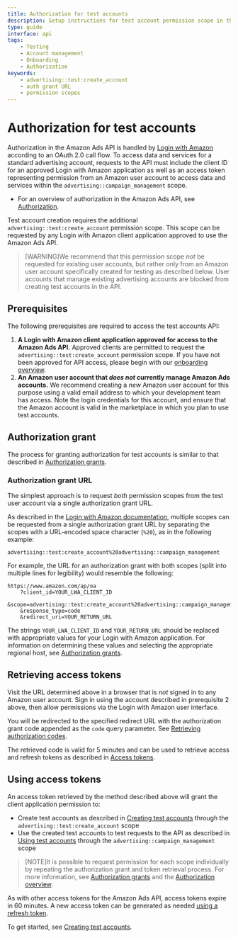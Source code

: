 ```yaml
---
title: Authorization for test accounts
description: Setup instructions for test account permission scope in the Amazon Ads API, with information about prerequisites
type: guide
interface: api
tags:
    - Testing
    - Account management
    - Onboarding
    - Authorization
keywords:
    - advertising::test:create_account
    - auth grant URL
    - permission scopes
---
```


# Authorization for test accounts

Authorization in the Amazon Ads API is handled by [Login with Amazon](https://developer.amazon.com/docs/login-with-amazon/documentation-overview.html) according to an OAuth 2.0 call flow. To access data and services for a standard advertising account, requests to the API must include the client ID for an approved Login with Amazon application as well as an access token representing permission from an Amazon user account to access data and services within the `advertising::campaign_management` scope.

- For an overview of authorization in the Amazon Ads API, see [Authorization](guides/account-management/authorization/overview).

Test account creation requires the additional `advertising::test:create_account` permission scope. This scope can be requested by any Login with Amazon client application approved to use the Amazon Ads API. 

>[WARNING]We recommend that this permission scope *not* be requested for existing user accounts, but rather only from an Amazon user account specifically created for testing as described below. User accounts that manage existing advertising accounts are blocked from creating test accounts in the API.

## Prerequisites

The following prerequisites are required to access the test accounts API:

1. **A Login with Amazon client application approved for access to the Amazon Ads API.** Approved clients are permitted to request the `advertising::test:create_account` permission scope. If you have not been approved for API access, please begin with our [onboarding overview](guides/onboarding/overview).
2. **An Amazon user account that *does not* currently manage Amazon Ads accounts.** We recommend creating a *new* Amazon user account for this purpose using a valid email address to which your development team has access. Note the login credentials for this account, and ensure that the Amazon account is valid in the marketplace in which you plan to use test accounts.

## Authorization grant

The process for granting authorization for test accounts is similar to that described in [Authorization grants](guides/account-management/authorization/authorization-grants).

### Authorization grant URL

The simplest approach is to request _both_ permission scopes from the test user account via a single authorization grant URL. 

As described in the [Login with Amazon documentation](https://developer.amazon.com/docs/login-with-amazon/requesting-scopes-as-essential-voluntary.html), multiple scopes can be requested from a single authorization grant URL by separating the scopes with a URL-encoded space character (`%20`), as in the following example:

```shell
advertising::test:create_account%20advertising::campaign_management
```

For example, the URL for an authorization grant with both scopes (split into multiple lines for legibility) would resemble the following:

```shell
https://www.amazon.com/ap/oa
    ?client_id=YOUR_LWA_CLIENT_ID
    &scope=advertising::test:create_account%20advertising::campaign_management
    &response_type=code
    &redirect_uri=YOUR_RETURN_URL
```

The strings `YOUR_LWA_CLIENT_ID` and `YOUR_RETURN_URL` should be replaced with appropriate values for your Login with Amazon application. For information on determining these values and selecting the appropriate regional host, see [Authorization grants](guides/account-management/authorization/authorization-grants).

## Retrieving access tokens

Visit the URL determined above in a browser that is _not_ signed in to any Amazon user account. Sign in using the account described in prerequisite 2 above, then allow permissions via the Login with Amazon user interface. 

You will be redirected to the specified redirect URL with the authorization grant code appended as the `code` query parameter. See [Retrieving authorization codes](guides/account-management/authorization/authorization-grants#retrieving-authorization-codes).

The retrieved code is valid for 5 minutes and can be used to retrieve access and refresh tokens as described in [Access tokens](guides/account-management/authorization/access-tokens).

## Using access tokens

An access token retrieved by the method described above will grant the client application permission to:

- Create test accounts as described in [Creating test accounts](guides/account-management/test-accounts/create-test-accounts) through the `advertising::test:create_account` scope
- Use the created test accounts to test requests to the API as described in [Using test accounts](guides/account-management/test-accounts/use-test-accounts) through the `advertising::campaign_management` scope

>[NOTE]It is possible to request permission for each scope individually by repeating the authorization grant and token retrieval process. For more information, see [Authorization grants](guides/account-management/authorization/authorization-grants) and the [Authorization overview](guides/account-management/authorization/overview).

As with other access tokens for the Amazon Ads API, access tokens expire in 60 minutes. A new access token can be generated as needed [using a refresh token](guides/account-management/authorization/access-tokens#generating-an-access-token-using-a-refresh-token).

To get started, see [Creating test accounts](guides/account-management/test-accounts/create-test-accounts).
